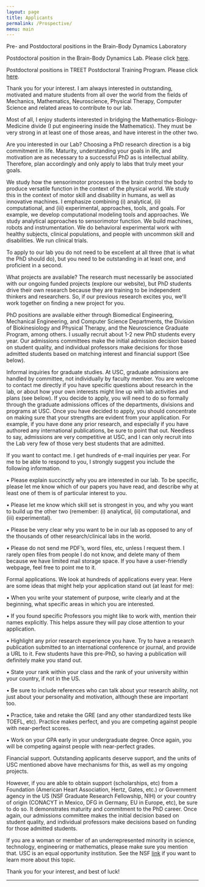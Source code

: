 ```yaml
---
layout: page
title: Applicants
permalink: /Prospective/
menu: main
---
```



Pre- and Postdoctoral positions in the Brain-Body Dynamics Laboratory

Postdoctoral position in the Brain-Body Dynamics Lab. Please click <a href="https://usc-bbdl.github.io/Positions">here</a>.

Postdoctoral positions in TREET Postdoctoral Training Program. Please click <a href="http://chan.usc.edu/">here</a>.


Thank you for your interest. I am always interested in outstanding, motivated and mature students from all over the world from the fields of Mechanics, Mathematics, Neuroscience, Physical Therapy, Computer Science and related areas to contribute to our lab.

Most of all, I enjoy students interested in bridging the Mathematics-Biology-Medicine divide (I put engineering inside the Mathematics). They must be very strong in at least one of those areas, and have interest in the other two.

Are you interested in our Lab? Choosing a PhD research direction is a big commitment in life. Maturity, understanding your goals in life, and motivation are as necessary to a successful PhD as is intellectual ability. Therefore, plan accordingly and only apply to labs that truly meet your goals.

We study how the sensorimotor processes in the brain control the body to produce versatile function in the context of the physical world. We study this in the context of motor skill and disability in humans, as well as innovative machines. I emphasize combining (i) analytical, (ii) computational, and (iii) experimental, approaches, tools, and goals. For example, we develop computational modeling tools and approaches. We study analytical approaches to sensorimotor function. We build machines, robots and instrumentation. We do behavioral experimental work with healthy subjects, clinical populations, and people with uncommon skill and disabilities. We run clinical trials.

To apply to our lab you do not need to be excellent at all three (that is what the PhD should do), but you need to be outstanding in at least one, and proficient in a second.

What projects are available? The research must necessarily be associated with our ongoing funded projects (explore our website), but PhD students drive their own research because they are training to be independent thinkers and researchers. So, if our previous research excites you, we'll work together on finding a new project for you.

PhD positions are available either through Biomedical Engineering, Mechanical Engineering, and Computer Science Departments, the Division of Biokinesiology and Physical Therapy, and the Neuroscience Graduate Program, among others. I usually recruit about 1-2 new PhD students every year. Our admissions committees make the initial admission decision based on student quality, and individual professors make decisions for those admitted students based on matching interest and financial support (See below).

Informal inquiries for graduate studies. At USC, graduate admissions are handled by committee, not individually by faculty member. You are welcome to contact me directly if you have specific questions about research in the lab, or about how your own interests might line up with lab activities and plans (see below). If you decide to apply, you will need to do so formally through the graduate admissions offices of the departments, divisions and programs at USC. Once you have decided to apply, you should concentrate on making sure that your strengths are evident from your application. For example, if you have done any prior research, and especially if you have authored any international publications, be sure to point that out. Needless to say, admissions are very competitive at USC, and I can only recruit into the Lab very few of those very best students that are admitted.

If you want to contact me. I get hundreds of e-mail inquiries per year. For me to be able to respond to you, I strongly suggest you include the following information. 

•	Please explain succinctly why you are interested in our lab. To be specific, please let me know which of our papers you have read, and describe why at least one of them is of particular interest to you. 

•	Please let me know which skill set is strongest in you, and why you want to build up the other two (remember: (i) analytical, (ii) computational, and (iii) experimental). 

•	Please be very clear why you want to be in our lab as opposed to any of the thousands of other research/clinical labs in the world. 

•	Please do not send me PDF’s, word files, etc, unless I request them. I rarely open files from people I do not know, and delete many of them because we have limited mail storage space. If you have a user-friendly webpage, feel free to point me to it. 

Formal applications. We look at hundreds of applications every year. Here are some ideas that might help your application stand out (at least for me): 

•	When you write your statement of purpose, write clearly and at the beginning, what specific areas in which you are interested. 

•	If you found specific Professors you might like to work with, mention their names explicitly. This helps assure they will pay close attention to your application. 

•	Highlight any prior research experience you have. Try to have a research publication submitted to an international conference or journal, and provide a URL to it. Few students have this pre-PhD, so having a publication will definitely make you stand out. 

•	State your rank within your class and the rank of your university within your country, if not in the US. 

•	Be sure to include references who can talk about your research ability, not just about your personality and motivation, although these are important too. 

•	Practice, take and retake the GRE (and any other standardized tests like TOEFL, etc). Practice makes perfect, and you are competing against people with near-perfect scores. 

•	Work on your GPA early in your undergraduate degree. Once again, you will be competing against people with near-perfect grades. 

Financial support. Outstanding applicants deserve support, and the units of USC mentioned above have mechanisms for this, as well as my ongoing projects.

However, if you are able to obtain support (scholarships, etc) from a Foundation (American Heart Association, Hertz, Gates, etc.) or Government agency in the US (NSF Graduate Research Fellowship, NIH) or your country of origin (CONACYT in Mexico, DFG in Germany, EU in Europe, etc), be sure to do so. It demonstrates maturity and commitment to the PhD career. Once again, our admissions committee makes the initial decision based on student quality, and individual professors make decisions based on funding for those admitted students.

If you are a woman or member of an underrepresented minority in science, technology, engineering or mathematics, please make sure you mention that. USC is an equal opportunity institution. See the NSF <a href="https://www.nsf.gov/news/news_summ.jsp?cntn_id=116094">link</a> if you want to learn more about this topic.

Thank you for your interest, and best of luck!



-------------------------------------------
